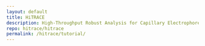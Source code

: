 ```yaml
---
layout: default
title: HiTRACE
description: High-Throughput Robust Analysis for Capillary Electrophoresis
repo: hitrace/hitrace
permalink: /hitrace/tutorial/
---
```



